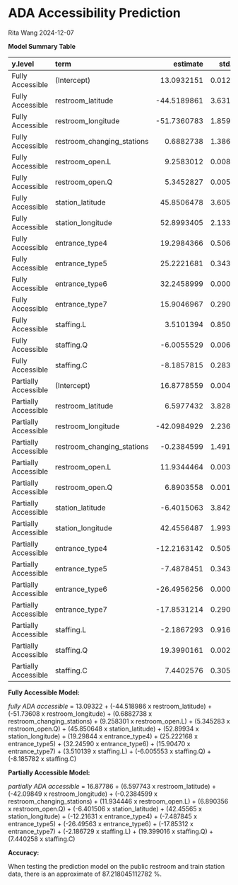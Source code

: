 ADA Accessibility Prediction
================
Rita Wang
2024-12-07

**Model Summary Table**

| y.level              | term                       |    estimate | std.error |     statistic |   p.value |
|:---------------------|:---------------------------|------------:|----------:|--------------:|----------:|
| Fully Accessible     | (Intercept)                |  13.0932151 | 0.0127258 |  1.028876e+03 | 0.0000000 |
| Fully Accessible     | restroom_latitude          | -44.5189861 | 3.6312052 | -1.226011e+01 | 0.0000000 |
| Fully Accessible     | restroom_longitude         | -51.7360783 | 1.8590365 | -2.782951e+01 | 0.0000000 |
| Fully Accessible     | restroom_changing_stations |   0.6882738 | 1.3864191 |  4.964400e-01 | 0.6195840 |
| Fully Accessible     | restroom_open.L            |   9.2583012 | 0.0089985 |  1.028876e+03 | 0.0000000 |
| Fully Accessible     | restroom_open.Q            |   5.3452827 | 0.0051953 |  1.028876e+03 | 0.0000000 |
| Fully Accessible     | station_latitude           |  45.8506478 | 3.6059814 |  1.271516e+01 | 0.0000000 |
| Fully Accessible     | station_longitude          |  52.8993405 | 2.1331388 |  2.479883e+01 | 0.0000000 |
| Fully Accessible     | entrance_type4             |  19.2984366 | 0.5060878 |  3.813259e+01 | 0.0000000 |
| Fully Accessible     | entrance_type5             |  25.2221681 | 0.3434136 |  7.344545e+01 | 0.0000000 |
| Fully Accessible     | entrance_type6             |  32.2458999 | 0.0000004 |  7.934958e+07 | 0.0000000 |
| Fully Accessible     | entrance_type7             |  15.9046967 | 0.2903154 |  5.478420e+01 | 0.0000000 |
| Fully Accessible     | staffing.L                 |   3.5101394 | 0.8500843 |  4.129166e+00 | 0.0000364 |
| Fully Accessible     | staffing.Q                 |  -6.0055529 | 0.0063629 | -9.438429e+02 | 0.0000000 |
| Fully Accessible     | staffing.C                 |  -8.1857815 | 0.2833614 | -2.888813e+01 | 0.0000000 |
| Partially Accessible | (Intercept)                |  16.8778559 | 0.0044028 |  3.833436e+03 | 0.0000000 |
| Partially Accessible | restroom_latitude          |   6.5977432 | 3.8282184 |  1.723450e+00 | 0.0848072 |
| Partially Accessible | restroom_longitude         | -42.0984929 | 2.2360956 | -1.882679e+01 | 0.0000000 |
| Partially Accessible | restroom_changing_stations |  -0.2384599 | 1.4914359 | -1.598861e-01 | 0.8729708 |
| Partially Accessible | restroom_open.L            |  11.9344464 | 0.0031133 |  3.833436e+03 | 0.0000000 |
| Partially Accessible | restroom_open.Q            |   6.8903558 | 0.0017974 |  3.833436e+03 | 0.0000000 |
| Partially Accessible | station_latitude           |  -6.4015063 | 3.8422657 | -1.666076e+00 | 0.0956983 |
| Partially Accessible | station_longitude          |  42.4556487 | 1.9936307 |  2.129564e+01 | 0.0000000 |
| Partially Accessible | entrance_type4             | -12.2163142 | 0.5058369 | -2.415070e+01 | 0.0000000 |
| Partially Accessible | entrance_type5             |  -7.4878451 | 0.3434104 | -2.180437e+01 | 0.0000000 |
| Partially Accessible | entrance_type6             | -26.4956256 | 0.0000000 | -1.234779e+12 | 0.0000000 |
| Partially Accessible | entrance_type7             | -17.8531214 | 0.2901591 | -6.152873e+01 | 0.0000000 |
| Partially Accessible | staffing.L                 |  -2.1867293 | 0.9164712 | -2.386032e+00 | 0.0170313 |
| Partially Accessible | staffing.Q                 |  19.3990161 | 0.0022014 |  8.812125e+03 | 0.0000000 |
| Partially Accessible | staffing.C                 |   7.4402576 | 0.3054904 |  2.435513e+01 | 0.0000000 |

**Fully Accessible Model:**

*fully ADA accessible* = 13.09322 + (-44.518986 x restroom_latitude) +
(-51.73608 x restroom_longitude) + (0.6882738 x
restroom_changing_stations) + (9.258301 x restroom_open.L) + (5.345283 x
restroom_open.Q) + (45.850648 x station_latitude) + (52.89934 x
station_longitude) + (19.29844 x entrance_type4) + (25.222168 x
entrance_type5) + (32.24590 x entrance_type6) + (15.90470 x
entrance_type7) + (3.510139 x staffing.L) + (-6.005553 x staffing.Q) +
(-8.185782 x staffing.C)

**Partially Accessible Model:**

*partially ADA accessible* = 16.87786 + (6.597743 x restroom_latitude) +
(-42.09849 x restroom_longitude) + (-0.2384599 x
restroom_changing_stations) + (11.934446 x restroom_open.L) + (6.890356
x restroom_open.Q) + (-6.401506 x station_latitude) + (42.45565 x
station_longitude) + (-12.21631 x entrance_type4) + (-7.487845 x
entrance_type5) + (-26.49563 x entrance_type6) + (-17.85312 x
entrance_type7) + (-2.186729 x staffing.L) + (19.399016 x staffing.Q) +
(7.440258 x staffing.C)

**Accuracy:**

When testing the prediction model on the public restroom and train
station data, there is an approximate of 87.218045112782 %.
